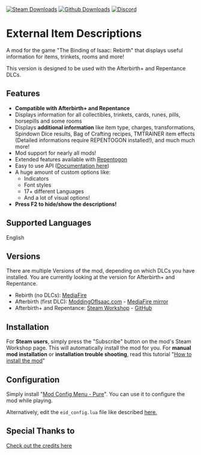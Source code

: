 [![Steam Downloads](https://img.shields.io/steam/downloads/3378810576?color=blue&label=Downloads&logo=steam&logoColor=white?label=Steam%20Downloads)](https://steamcommunity.com/sharedfiles/filedetails/?id=3378810576) [![Github Downloads](https://img.shields.io/github/downloads/wofsauge/External-Item-Descriptions/total?label=Github%20Downloads)](https://github.com/wofsauge/External-Item-Descriptions) [![Discord](https://img.shields.io/discord/927985880021483571?color=blue&label=Discord&logo=Discord&logoColor=white)](https://discord.gg/435qCC6nHt)

# External Item Descriptions
A mod for the game "The Binding of Isaac: Rebirth" that displays useful information for items, trinkets, rooms and more!

This version is designed to be used with the Afterbirth+ and Repentance DLCs.

## Features
- **Compatible with Afterbirth+ and Repentance**
- Displays information for all collectibles, trinkets, cards, runes, pills, horsepills and some rooms
- Displays **additional information** like item type, charges, transformations, Spindown Dice results, Bag of Crafting recipes, TMTRAINER item effects (Detailed informations require REPENTOGON installed!), and much much more!
- Mod support for nearly all mods!
- Extended features available with [Repentogon](https://repentogon.com/)
- Easy to use API ([Documentation here](https://github.com/wofsauge/External-Item-Descriptions/wiki))
- A huge amount of custom options like:
	- Indicators
	- Font styles
	- 17+ different Languages
	- And a lot of visual options!
- **Press F2 to hide/show the descriptions!**

## Supported Languages
English

## Versions
There are multiple Versions of the mod, depending on which DLCs you have installed. You are currently looking at the version for Afterbirth+ and Repentance.

- Rebirth (no DLCs): [MediaFire](https://www.mediafire.com/download/allrnsejnuwi1lu/External_Item_Descriptions_-_Rebirth.zip)
- Afterbirth (first DLC): [ModdingOfIsaac.com](https://moddingofisaac.com/mod/1079/external-item-descriptions) - [MediaFire mirror](https://www.mediafire.com/file/guxc33u2x252aux/external-item-descriptions_-_Afterbirth_3.7.zip/file)
- Afterbirth+ and Repentance: [Steam Workshop](https://steamcommunity.com/sharedfiles/filedetails/?id=3378810576) - [GitHub](https://github.com/wofsauge/External-Item-Descriptions/releases)

## Installation
For **Steam users**, simply press the "Subscribe" button on the mod's Steam Workshop page. This will automatically install the mod for you.
For **manual mod installation** or **installation trouble shooting**, read this tutorial "[How to install the mod](https://github.com/wofsauge/External-Item-Descriptions/wiki/How-to-install-the-mod)"
## Configuration

Simply install &quot;[Mod Config Menu - Pure](https://steamcommunity.com/sharedfiles/filedetails/?id=2681875787)&quot;. You can use it to configure the mod while playing.

Alternatively, edit the `eid_config.lua` file like described [here.](https://github.com/wofsauge/External-Item-Descriptions/wiki/Edit-the-configuration-manually)


## Special Thanks to
[Check out the credits here](https://github.com/wofsauge/External-Item-Descriptions/blob/master/CREDITS.md)
